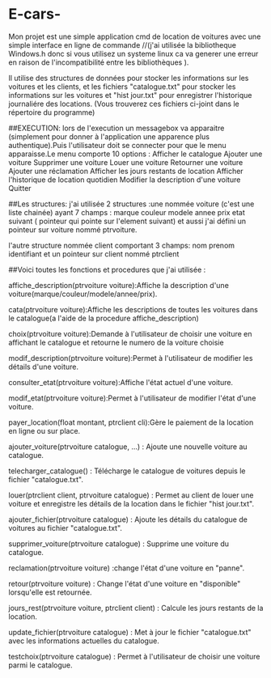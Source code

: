 # E-cars-
Mon projet est une simple application cmd de location de voitures avec une simple interface en ligne de commande //(j'ai utilisée la bibliotheque Windows.h donc si vous utilisez un systeme linux ca va generer une erreur en raison de l'incompatibilité entre les bibliothèques ).


Il utilise des structures de données pour stocker les informations sur les voitures et les clients, et les fichiers "catalogue.txt" pour stocker les informations sur les voitures et "hist jour.txt" pour enregistrer l'historique journaliére des locations. (Vous trouverez ces fichiers ci-joint dans le répertoire du programme)

##EXECUTION:
lors de l'execution un messagebox va apparaitre (simplement pour donner à l'application une apparence plus authentique).Puis l'utilisateur doit se connecter pour que le menu apparaisse.Le menu comporte 10 options :
         Afficher le catalogue
         Ajouter une voiture
         Supprimer une voiture
         Louer une voiture
         Retourner une voiture
         Ajouter une réclamation
         Afficher les jours restants de location
         Afficher l'historique de location quotidien
         Modifier la description d'une voiture
         Quitter

##Les structures:
j'ai utilisée 2 structures :une nommée voiture (c'est une liste chainée) ayant 7 champs : 
       marque
       couleur
       modele
       annee
       prix
       etat
       suivant ( pointeur qui pointe sur l'element suivant)
et aussi j'ai défini un pointeur sur voiture nommé ptrvoiture.

l'autre structure nommée client comportant 3 champs:
      nom
      prenom
      identifiant
et un pointeur sur client nommé ptrclient
       

##Voici toutes les fonctions et procedures que j'ai utilisée :


affiche_description(ptrvoiture voiture):Affiche la description d'une   voiture(marque/couleur/modele/annee/prix).

cata(ptrvoiture voiture):Affiche les descriptions de toutes les voitures dans le catalogue(a l'aide de la procedure affiche_description)

choix(ptrvoiture voiture):Demande à l'utilisateur de choisir une voiture en affichant le catalogue et retourne le numero de la voiture choisie

modif_description(ptrvoiture voiture):Permet à l'utilisateur de modifier les détails d'une voiture.

consulter_etat(ptrvoiture voiture):Affiche l'état actuel d'une voiture.

modif_etat(ptrvoiture voiture):Permet à l'utilisateur de modifier l'état d'une voiture.

payer_location(float montant, ptrclient cli):Gère le paiement de la location en ligne ou sur place.

ajouter_voiture(ptrvoiture catalogue, ...) : Ajoute une nouvelle voiture au catalogue.

telecharger_catalogue() : Télécharge le catalogue de voitures depuis le fichier "catalogue.txt".

louer(ptrclient client, ptrvoiture catalogue) : Permet au client de louer une voiture et enregistre les détails de la location dans le fichier "hist jour.txt".

ajouter_fichier(ptrvoiture catalogue) : Ajoute les détails du catalogue de voitures au fichier "catalogue.txt".

supprimer_voiture(ptrvoiture catalogue) : Supprime une voiture du catalogue.

reclamation(ptrvoiture voiture) :change l'état d'une voiture en "panne".

retour(ptrvoiture voiture) : Change l'état d'une voiture en "disponible" lorsqu'elle est retournée.

jours_rest(ptrvoiture voiture, ptrclient client) : Calcule les jours restants de la location.

update_fichier(ptrvoiture catalogue) : Met à jour le fichier "catalogue.txt" avec les informations actuelles du catalogue.

testchoix(ptrvoiture catalogue) : Permet à l'utilisateur de choisir une voiture parmi le catalogue.

